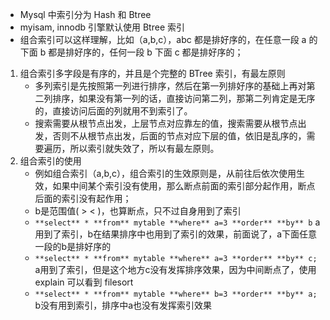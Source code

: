 - Mysql 中索引分为 Hash 和 Btree
- myisam, innodb 引擎默认使用 Btree 索引
- 组合索引可以这样理解，比如（a,b,c），abc 都是排好序的，在任意一段 a 的下面 b 都是排好序的，任何一段 b 下面 c 都是排好序的；

1. 组合索引多字段是有序的，并且是个完整的 BTree 索引，有最左原则
   - 多列索引是先按照第一列进行排序，然后在第一列排好序的基础上再对第二列排序，如果没有第一列的话，直接访问第二列，那第二列肯定是无序的，直接访问后面的列就用不到索引了。
   - 搜索需要从根节点出发，上层节点对应靠左的值，搜索需要从根节点出发，否则不从根节点出发，后面的节点对应下层的值，依旧是乱序的，需要遍历，所以索引就失效了，所以有最左原则。
2. 组合索引的使用
   - 例如组合索引（a,b,c），组合索引的生效原则是，从前往后依次使用生效，如果中间某个索引没有使用，那么断点前面的索引部分起作用，断点后面的索引没有起作用；
   - b是范围值( > < )，也算断点，只不过自身用到了索引
   - `**select** * **from** mytable **where** a=3 **order** **by** b` a用到了索引，b在结果排序中也用到了索引的效果，前面说了，a下面任意一段的b是排好序的
   - `**select** * **from** mytable **where** a=3 **order** **by** c;` a用到了索引，但是这个地方c没有发挥排序效果，因为中间断点了，使用 explain 可以看到 filesort 
   - `**select** * **from** mytable **where** b=3 **order** **by** a;` b没有用到索引，排序中a也没有发挥索引效果